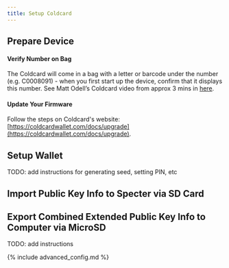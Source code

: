```yaml
---
title: Setup Coldcard
---
```


## Prepare Device

#### Verify Number on Bag

The Coldcard will come in a bag with a letter or barcode under the number (e.g. C0008091) - when you first start up the device, confirm that it displays this number.
See Matt Odell’s Coldcard video from approx 3 mins in [here](https://www.youtube.com/watch?v=sM2uhyROpAQ&feature=youtu.be&t=180).

#### Update Your Firmware
Follow the steps on Coldcard's website:
[https://coldcardwallet.com/docs/upgrade](https://coldcardwallet.com/docs/upgrade).

## Setup Wallet
TODO: add instructions for generating seed, setting PIN, etc

## Import Public Key Info to Specter via SD Card


## Export Combined Extended Public Key Info to Computer via MicroSD
TODO: add instructions

{% include advanced_config.md %}
